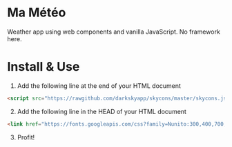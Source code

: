 # Ma Météo

Weather app using web components and vanilla JavaScript. No framework here. 

# Install & Use

1. Add the following line at the end of your HTML document 
```html
<script src="https://rawgithub.com/darkskyapp/skycons/master/skycons.js"></script>
```

2. Add the following line in the HEAD of your HTML document
```html
<link href="https://fonts.googleapis.com/css?family=Nunito:300,400,700,800,900&display=swap" rel="stylesheet">
```

3. Profit!
